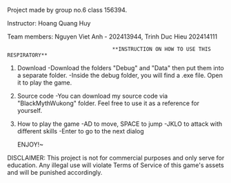 Project made by group no.6 class 156394.

Instructor: Hoang Quang Huy

Team members: Nguyen Viet Anh - 202413944, Trinh Duc Hieu 202414111


                                      **INSTRUCTION ON HOW TO USE THIS RESPIRATORY**

1. Download
   -Download the folders "Debug" and "Data" then put them into a separate folder.
   -Inside the debug folder, you will find a .exe file. Open it to play the game.
2. Source code
   -You can download my source code via "BlackMythWukong" folder. Feel free to use it as a reference for yourself.
3. How to play the game
   -AD to move, SPACE to jump
   -JKLO to attack with different skills
   -Enter to go to the next dialog
   
   ENJOY!~
   
DISCLAIMER: This project is not for commercial purposes and only serve for education. Any illegal use will violate Terms of Service of this game's assets and will be punished accordingly.

